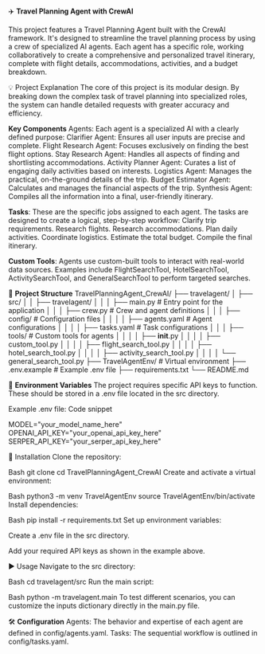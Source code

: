 ✈️ **Travel Planning Agent with CrewAI**

This project features a Travel Planning Agent built with the CrewAI framework. It's designed to streamline the travel planning process by using a crew of specialized AI agents. Each agent has a specific role, working collaboratively to create a comprehensive and personalized travel itinerary, complete with flight details, accommodations, activities, and a budget breakdown.

💡 Project Explanation
The core of this project is its modular design. By breaking down the complex task of travel planning into specialized roles, the system can handle detailed requests with greater accuracy and efficiency.

**Key Components**
Agents: Each agent is a specialized AI with a clearly defined purpose:
Clarifier Agent: Ensures all user inputs are precise and complete.
Flight Research Agent: Focuses exclusively on finding the best flight options.
Stay Research Agent: Handles all aspects of finding and shortlisting accommodations.
Activity Planner Agent: Curates a list of engaging daily activities based on interests.
Logistics Agent: Manages the practical, on-the-ground details of the trip.
Budget Estimator Agent: Calculates and manages the financial aspects of the trip.
Synthesis Agent: Compiles all the information into a final, user-friendly itinerary.

**Tasks**: These are the specific jobs assigned to each agent. The tasks are designed to create a logical, step-by-step workflow:
Clarify trip requirements.
Research flights.
Research accommodations.
Plan daily activities.
Coordinate logistics.
Estimate the total budget.
Compile the final itinerary.

**Custom Tools**: Agents use custom-built tools to interact with real-world data sources. Examples include FlightSearchTool, HotelSearchTool, ActivitySearchTool, and GeneralSearchTool to perform targeted searches.

📁 **Project Structure**
TravelPlanningAgent_CrewAI/
├── travelagent/
│   ├── src/
│   │   ├── travelagent/
│   │   │   ├── main.py                     # Entry point for the application
│   │   │   ├── crew.py                     # Crew and agent definitions
│   │   │   ├── config/                     # Configuration files
│   │   │   │   ├── agents.yaml             # Agent configurations
│   │   │   │   ├── tasks.yaml              # Task configurations
│   │   │   ├── tools/                      # Custom tools for agents
│   │   │   │   ├── __init__.py
│   │   │   │   ├── custom_tool.py
│   │   │   │   ├── flight_search_tool.py
│   │   │   │   ├── hotel_search_tool.py
│   │   │   │   ├── activity_search_tool.py
│   │   │   │   └── general_search_tool.py
├── TravelAgentEnv/                         # Virtual environment
├── .env.example                            # Example .env file
├── requirements.txt
└── README.md


🔑 **Environment Variables**
The project requires specific API keys to function. These should be stored in a .env file located in the src directory.

Example .env file:
Code snippet

MODEL="your_model_name_here"
OPENAI_API_KEY="your_openai_api_key_here"
SERPER_API_KEY="your_serper_api_key_here"


🚀 Installation
Clone the repository:

Bash
git clone <repository-url>
cd TravelPlanningAgent_CrewAI
Create and activate a virtual environment:

Bash
python3 -m venv TravelAgentEnv
source TravelAgentEnv/bin/activate
Install dependencies:

Bash
pip install -r requirements.txt
Set up environment variables:

Create a .env file in the src directory.

Add your required API keys as shown in the example above.

▶️ Usage
Navigate to the src directory:

Bash
cd travelagent/src
Run the main script:

Bash
python -m travelagent.main
To test different scenarios, you can customize the inputs dictionary directly in the main.py file.

🛠️ **Configuration**
Agents: The behavior and expertise of each agent are defined in config/agents.yaml.
Tasks: The sequential workflow is outlined in config/tasks.yaml.
